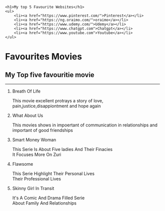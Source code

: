 <!DOCTYPE html>
<html lang="en">
<head>
    <meta charset="UTF-8">
    <meta name="viewport" content="width=device-width, initial-scale=1.0">
    <title>Assignment</title>
</head>
<body>
    
    <h1>My top 5 Favourite Websites</h1>
    <ul>
        <li><a href="https://www.pinterest.com/">Pinterest</a></li>
        <li><a href="https://ng.oraimo.com/">oraimo</a></li>
        <li><a href="https://www.udemy.com/">Udemy</a></li>
        <li><a href="https://www.chatgpt.com">Chatgpt</a></li>
        <li><a href="https://www.youtube.com">Youtube</a></li>
    </ul>                       

<h1>Favourites Movies </h1>
        <h2> My Top five favouritie movie </h2>
            <hr>
            <ol>
            <li>Breath Of Life</li>
            <p>This movie excellent protrays a story of love, pain,justice,disappiontment and hope again</p>
            <li> What About Us</li>
            <p>This movies shows in impoertant of communication in relationships and important of good friendships</p>
            <li> Smart Money Woman </li>
                <p>This Serie Is About Five ladies And Their Finacies<br>It Focuses More On Zuri 
                    <li>Flawsome </li>
                        <p> This Serie Highlight Their Personal Lives <br> Their Professional Lives <br> 
                            <li> Skinny Girl In Transit </li>
                                <p> It's  A Comic And Drama Filled Serie<br> About Family And Relationships <p>    
                                </ol> 
</body>
</html>

                                          
